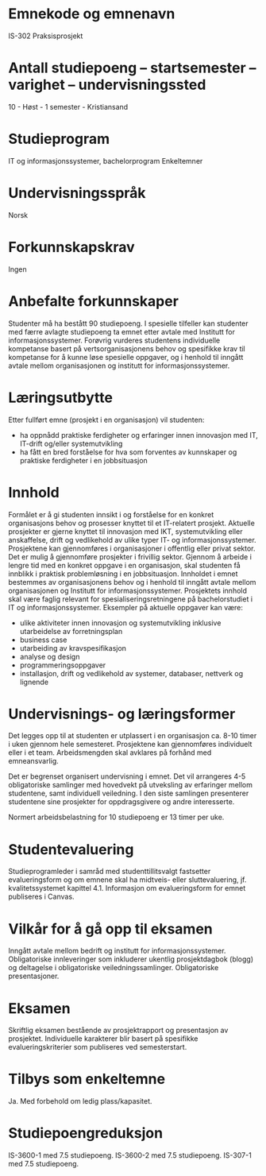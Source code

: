 # Emnekode og emnenavn
IS-302 Praksisprosjekt

# Antall studiepoeng – startsemester – varighet – undervisningssted
10 - Høst - 1 semester - Kristiansand

# Studieprogram
IT og informasjonssystemer, bachelorprogram
Enkeltemner

# Undervisningsspråk
Norsk

# Forkunnskapskrav
Ingen

# Anbefalte forkunnskaper
Studenter må ha bestått 90 studiepoeng. I spesielle tilfeller kan studenter med færre avlagte studiepoeng ta emnet etter avtale med Institutt for informasjonssystemer. Forøvrig vurderes studentens individuelle kompetanse basert på vertsorganisasjonens behov og spesifikke krav til kompetanse for å kunne løse spesielle oppgaver, og i henhold til inngått avtale mellom organisasjonen og institutt for informasjonssystemer.

# Læringsutbytte
Etter fullført emne (prosjekt i en organisasjon) vil studenten:
* ha oppnådd praktiske ferdigheter og erfaringer innen innovasjon med IT, IT-drift og/eller systemutvikling
* ha fått en bred forståelse for hva som forventes av kunnskaper og praktiske ferdigheter i en jobbsituasjon

# Innhold
Formålet er å gi studenten innsikt i og forståelse for en konkret organisasjons behov og prosesser knyttet til et IT-relatert prosjekt. Aktuelle prosjekter er gjerne knyttet til innovasjon med IKT, systemutvikling eller anskaffelse, drift og vedlikehold av ulike typer IT- og informasjonssystemer. Prosjektene kan gjennomføres i organisasjoner i offentlig eller privat sektor. Det er mulig å gjennomføre prosjekter i frivillig sektor. Gjennom å arbeide i lengre tid med en konkret oppgave i en organisasjon, skal studenten få innblikk i praktisk problemløsning i en jobbsituasjon. Innholdet i emnet bestemmes av organisasjonens behov og i henhold til inngått avtale mellom organisasjonen og Institutt for informasjonssystemer. Prosjektets innhold skal være faglig relevant for spesialiseringsretningene på bachelorstudiet i IT og informasjonssystemer. Eksempler på aktuelle oppgaver kan være:
* ulike aktiviteter innen innovasjon og systemutvikling inklusive utarbeidelse av forretningsplan
* business case
* utarbeiding av kravspesifikasjon
* analyse og design
* programmeringsoppgaver
* installasjon, drift og vedlikehold av systemer, databaser, nettverk og lignende

# Undervisnings- og læringsformer
Det legges opp til at studenten er utplassert i en organisasjon ca. 8-10 timer i uken gjennom hele semesteret. Prosjektene kan gjennomføres individuelt eller i et team. Arbeidsmengden skal avklares på forhånd med emneansvarlig.

Det er begrenset organisert undervisning i emnet. Det vil arrangeres 4-5 obligatoriske samlinger med hovedvekt på utveksling av erfaringer mellom studentene, samt individuell veiledning. I den siste samlingen presenterer studentene sine prosjekter for oppdragsgivere og andre interesserte.

Normert arbeidsbelastning for 10 studiepoeng er 13 timer per uke.

# Studentevaluering
Studieprogramleder i samråd med studenttillitsvalgt fastsetter evalueringsform og om emnene skal ha midtveis- eller sluttevaluering, jf. kvalitetssystemet kapittel 4.1. Informasjon om evalueringsform for emnet publiseres i Canvas.

# Vilkår for å gå opp til eksamen
Inngått avtale mellom bedrift og institutt for informasjonssystemer. Obligatoriske innleveringer som inkluderer ukentlig prosjektdagbok (blogg) og deltagelse i obligatoriske veiledningssamlinger. Obligatoriske presentasjoner.

# Eksamen
Skriftlig eksamen bestående av prosjektrapport og presentasjon av prosjektet. Individuelle karakterer blir basert på spesifikke evalueringskriterier som publiseres ved semesterstart.

# Tilbys som enkeltemne
Ja. Med forbehold om ledig plass/kapasitet.

# Studiepoengreduksjon
IS-3600-1 med 7.5 studiepoeng.
IS-3600-2 med 7.5 studiepoeng.
IS-307-1 med 7.5 studiepoeng.
